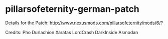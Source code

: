 # pillarsofeternity-german-patch

Details for the Patch:
http://www.nexusmods.com/pillarsofeternity/mods/6/?

Credits:
Pho
Durlachion
Xaratas
LordCrash
DarkInside
Asmodan